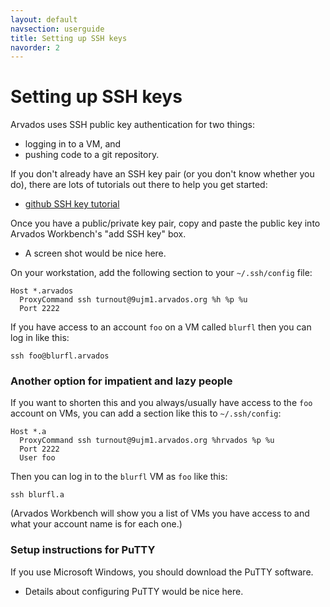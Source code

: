 ```yaml
---
layout: default
navsection: userguide
title: Setting up SSH keys
navorder: 2
---
```


# Setting up SSH keys

Arvados uses SSH public key authentication for two things:

* logging in to a VM, and
* pushing code to a git repository.

If you don't already have an SSH key pair (or you don't know whether
you do), there are lots of tutorials out there to help you get
started:

* [github SSH key
tutorial](https://www.google.com/search?q=github+ssh+key+help)

Once you have a public/private key pair, copy and paste the public key
into Arvados Workbench's "add SSH key" box.

* A screen shot would be nice here.

On your workstation, add the following section to your `~/.ssh/config`
file:

    Host *.arvados
      ProxyCommand ssh turnout@9ujm1.arvados.org %h %p %u
      Port 2222

If you have access to an account `foo` on a VM called `blurfl` then
you can log in like this:

    ssh foo@blurfl.arvados

### Another option for impatient and lazy people

If you want to shorten this and you always/usually have access to the
`foo` account on VMs, you can add a section like this to
`~/.ssh/config`:

    Host *.a
      ProxyCommand ssh turnout@9ujm1.arvados.org %hrvados %p %u
      Port 2222
      User foo

Then you can log in to the `blurfl` VM as `foo` like this:

    ssh blurfl.a

(Arvados Workbench will show you a list of VMs you have access to and
what your account name is for each one.)

### Setup instructions for PuTTY

If you use Microsoft Windows, you should download the PuTTY software.

* Details about configuring PuTTY would be nice here.
